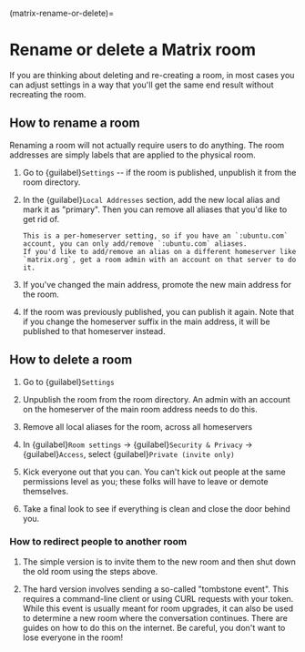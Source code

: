 (matrix-rename-or-delete)=
# Rename or delete a Matrix room

If you are thinking about deleting and re-creating a room, in most cases you can adjust settings in a way that you'll get the same end result without recreating the room.


## How to rename a room

Renaming a room will not actually require users to do anything.
The room addresses are simply labels that are applied to the physical room.

1. Go to {guilabel}`Settings` -- if the room is published, unpublish it from the room directory.

1. In the {guilabel}`Local Addresses` section, add the new local alias and mark it as "primary".
   Then you can remove all aliases that you'd like to get rid of.

   ```{note}
   This is a per-homeserver setting, so if you have an `:ubuntu.com` account, you can only add/remove `:ubuntu.com` aliases.
   If you'd like to add/remove an alias on a different homeserver like `matrix.org`, get a room admin with an account on that server to do it.
   ```

1. If you've changed the main address, promote the new main address for the room.

1. If the room was previously published, you can publish it again.
   Note that if you change the homeserver suffix in the main address, it will be published to that homeserver instead.


## How to delete a room

1. Go to {guilabel}`Settings`

1. Unpublish the room from the room directory.
   An admin with an account on the homeserver of the main room address needs to do this.

1. Remove all local aliases for the room, across all homeservers

1. In {guilabel}`Room settings` -> {guilabel}`Security & Privacy` -> {guilabel}`Access`, select {guilabel}`Private (invite only)`

1. Kick everyone out that you can.
   You can't kick out people at the same permissions level as you; these folks will have to leave or demote themselves.

1. Take a final look to see if everything is clean and close the door behind you.


### How to redirect people to another room

1. The simple version is to invite them to the new room and then shut down the old room using the steps above.

1. The hard version involves sending a so-called "tombstone event".
   This requires a command-line client or using CURL requests with your token.
   While this event is usually meant for room upgrades, it can also be used to determine a new room where the conversation continues.
   There are guides on how to do this on the internet.
   Be careful, you don't want to lose everyone in the room!

